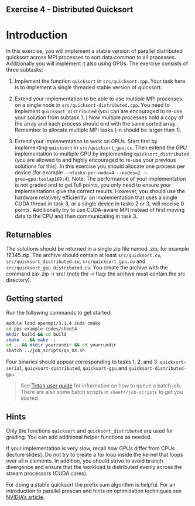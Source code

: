 ## Exercise 4 - Distributed Quicksort
# Introduction
In this exercise, you will implement a stable version of parallel distributed quicksort across MPI processes to sort data common to all processes. Additionally you will implement it also using GPUs.
The exercise consists of three subtasks:

  1. Implement the function `quicksort` in `src/quicksort.cpp`. Your task here is to implement a  single threaded stable version of quicksort.

  2. Extend your implementation to be able to use multiple MPI processes. on a single node in `src/quicksort-distributed.cpp`. You need to implement `quicksort_distributed`  (you can are encouraged to re-use your solution from subtask 1. ) Now multiple processes hold a copy of the array and each process should end with the same sorted array.. Remember to allocate multiple MPI tasks  (-n should be larger than 1).

  3. Extend your implementation to work on GPUs. Start first by implementing `quicksort` in `src/quicksort_gpu.cc`. Then extend the GPU implementation to multiple GPU by implementing `quicksort_distributed` (you are allowed to and highly encouraged to re-use your previous solutions for this).   In this exercise you should allocate one process per device (for example `--ntasks-per-node=4 --nodes=2 --gres=gpu:teslap100:4`).
Note: The performance of your implementation is not graded and to get full points, you only need to ensure your implementations give the correct results. However, you should use the hardware relatively efficiently: an implementation that uses a single CUDA thread in task 3, or a single device in tasks 2 or 3, will receive 0 points. Additionally try to use CUDA-aware MPI instead of first moving data to the CPU and then communicating in task 3.
## Returnables
The solutions should be returned in a single zip file named <your student number>.zip, for example 12345.zip. The archive should contain at least `src/quicksort.cu`, `src/quicksort_distributed.cu`, `src/quicksort_gpu.cu` and `src/quicksort_gpu_distributed.cu`. You create the archive with the command zip <your student number>.zip -r src/ (note the -r flag: the archive must contain the src directory).

## Getting started
Run the following commands to get started:

```Bash
module load openmpi/3.1.4 cuda cmake 
cd pps-example-codes/sheet4
mkdir build && cd build
cmake .. && make -j
cd .. && mkdir yourrundir && cd yourrundir
sbatch ../job_scripts/qs_XX.sh
```
Four binaries should appear corresponding to tasks 1, 2, and 3: `quicksort-serial`, `quicksort-distributed`, `quicksort-gpu` and `quicksort-distributed-gpu`.
> See [Triton user guide](https://scicomp.aalto.fi/triton/tut/gpu/) for information on how to queue a batch job. There are also some batch scripts in `sheet4/job-scripts` to get you started.

## Hints

Only the functions `quicksort` and `quicksort_distributed` are used for grading. You can add additional helper functions as needed.

If your implementation is very slow, recall how GPUs differ from CPUs (lecture slides). Do not try to create a for loop inside the kernel that loops over all n elements. In addition, you should strive to avoid branch divergence and ensure that the workload is distributed evenly across the stream processors (CUDA cores).

For doing a stable quicksort the prefix sum algorithm is helpful. For an introduction to parallel prescan and hints on optimization techniques see [NVIDIA’s article](https://developer.nvidia.com/gpugems/gpugems3/part-vi-gpu-computing/chapter-39-parallel-prefix-sum-scan-cuda).
